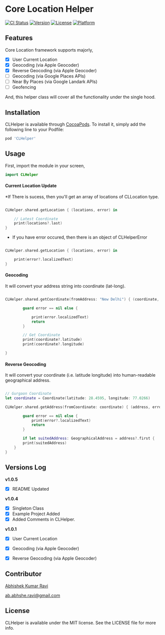 # Core Location Helper

[![CI Status](http://img.shields.io/travis/greenSyntax/CLHelper.svg?style=flat)](https://travis-ci.org/greenSyntax/CLHelper)
[![Version](https://img.shields.io/cocoapods/v/CLHelper.svg?style=flat)](http://cocoapods.org/pods/CLHelper)
[![License](https://img.shields.io/cocoapods/l/CLHelper.svg?style=flat)](http://cocoapods.org/pods/CLHelper)
[![Platform](https://img.shields.io/cocoapods/p/CLHelper.svg?style=flat)](http://cocoapods.org/pods/CLHelper)

## Features

Core Location framework supports majorly,
- [x] User Current Location
- [x] Geocoding (via Apple Geocoder)
- [x] Reverse Geocoding (via Apple Geocoder)
- [ ] Geocoding (via Google Places APIs)
- [ ] Near By Places (via Google Landark APIs)
- [ ] Geofencing

And, this helper class will cover all the functionality under the single hood.

## Installation

CLHelper is available through [CocoaPods](http://cocoapods.org). To install
it, simply add the following line to your Podfile:

```ruby
pod 'CLHelper'
```

## Usage

First, import the module in your screen,

```swift
import CLHelper
```

####  Current Location Update

*If There is sucess, then you'll get an array of locations of CLLocation type.

```swift

CLHelper.shared.getLocation { (locations, error) in

    // Latest Coordinate
    print(locations?.last)
}

```

* If you have error occured, then there is an object of CLHelperError

```swift

CLHelper.shared.getLocation { (locations, error) in

    print(error?.localizedText)
}
```

#### Geocoding

It will convert your address string into coordinate (lat-long).

```swift

CLHelper.shared.getCoordinate(fromAddress: "New Delhi") { (coordinate, error) in

        guard error == nil else {

            print(error.localizedText)
            return
        }

        // Get Coordinate
        print(coordinate?.latitude)
        print(coordinate?.longitude)

}

```

#### Reverse Geocoding

It will convert your coordinate (i.e. latitude longitude) into human-readable geographical address.

```swift

// Gurgaon Coordinate
let coordinate = Coordinate(latitude: 28.4595, longitude: 77.0266)

CLHelper.shared.getAddress(fromCoordinate: coordinate) { (address, error) in

        guard error == nil else {
            print(error?.localizedText)
            return
        }

        if let suitedAddress: GeographicalAddress = address?.first {
        print(suitedAddress)
    }
}

```

## Versions Log

**v1.0.5**
- [x] README Updated

**v1.0.4** 
- [x] Singleton Class
- [x] Example Project Added
- [x] Added Comments in CLHelper.

**v1.0.1**
- [x] User Current Location
- [x] Geocoding (via Apple Geocoder)
- [x] Reverse Geocoding (via Apple Geocoder)



## Contributor

[Abhishek Kumar Ravi]((https://greensyntax.co.in))

ab.abhshe.ravi@gmail.com

## License

CLHelper is available under the MIT license. See the LICENSE file for more info.
